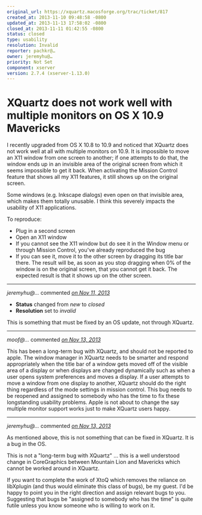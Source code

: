 ```yaml
---
original_url: https://xquartz.macosforge.org/trac/ticket/817
created_at: 2013-11-10 09:48:58 -0800
updated_at: 2013-11-13 17:58:02 -0800
closed_at: 2013-11-11 01:42:55 -0800
status: closed
type: usability
resolution: Invalid
reporter: pachkr@…
owner: jeremyhu@…
priority: Not Set
component: xserver
version: 2.7.4 (xserver-1.13.0)
---
```


XQuartz does not work well with multiple monitors on OS X 10.9 Mavericks
========================================================================


I recently upgraded from OS X 10.8 to 10.9 and noticed that XQuartz does not work well at all with multiple monitors on 10.9. It is impossible to move an X11 window from one screen to another; if one attempts to do that, the window ends up in an invisible area of the original screen from which it seems impossible to get it back. When activating the Mission Control feature that shows all my X11 features, it still shows up on the original screen.

Some windows (e.g. Inkscape dialogs) even open on that invisible area, which makes them totally unusable. I think this severely impacts the usability of X11 applications.

To reproduce:

-   Plug in a second screen
-   Open an X11 window
-   If you cannot see the X11 window but do see it in the Window menu or through Mission Control, you've already reproduced the bug
-   If you can see it, move it to the other screen by dragging its title bar there. The result will be, as soon as you stop dragging when 0% of the window is on the original screen, that you cannot get it back. The expected result is that it shows up on the other screen.



---

*jeremyhu@…* commented *[on Nov 11, 2013](https://xquartz.macosforge.org/trac/ticket/817#comment:1 "November 11, 2013 at 1:42 AM PST")*

-   **Status** changed from *new* to *closed*
-   **Resolution** set to *invalid*

This is something that must be fixed by an OS update, not through XQuartz.



---

*moof@…* commented *[on Nov 13, 2013](https://xquartz.macosforge.org/trac/ticket/817#comment:2 "November 13, 2013 at 2:32 PM PST")*

This has been a long-term bug with XQuartz, and should not be reported to apple. The window manager in XQuartz needs to be smarter and respond appropriately when the title bar of a window gets moved off of the visible area of a display or when displays are changed dynamically such as when a user opens system preferences and moves a display. If a user attempts to move a window from one display to another, XQuartz should do the right thing regardless of the mode settings in mission control. This bug needs to be reopened and assigned to somebody who has the time to fix these longstanding usability problems. Apple is not about to change the say multiple monitor support works just to make XQuartz users happy.



---

*jeremyhu@…* commented *[on Nov 13, 2013](https://xquartz.macosforge.org/trac/ticket/817#comment:3 "November 13, 2013 at 5:58 PM PST")*

As mentioned above, this is not something that can be fixed in XQuartz. It is a bug in the OS.

This is not a "long-term bug with XQuartz" ... this is a well understood change in CoreGraphics between Mountain Lion and Mavericks which cannot be worked around in XQuartz.

If you want to complete the work of XtoQ which removes the reliance on libXplugin (and thus would eliminate this class of bugs), be my guest. I'd be happy to point you in the right direction and assign relevant bugs to you. Suggesting that bugs be "assigned to somebody who has the time" is quite futile unless you know someone who is willing to work on it.




